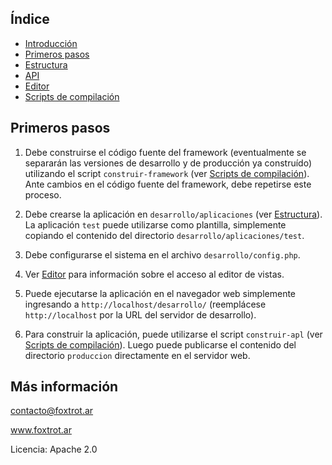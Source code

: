 ## Índice

- [Introducción](../README.md)
- [Primeros pasos](primeros-pasos.md)
- [Estructura](estructura.md)
- [API](api.md)
- [Editor](editor.md)
- [Scripts de compilación](scripts.md)

## Primeros pasos

1. Debe construirse el código fuente del framework (eventualmente se separarán las versiones de desarrollo y de producción ya construído) utilizando el script `construir-framework` (ver [Scripts de compilación](scripts.md)). Ante cambios en el código fuente del framework, debe repetirse este proceso.

2. Debe crearse la aplicación en `desarrollo/aplicaciones` (ver [Estructura](estructura.md)). La aplicación `test` puede utilizarse como plantilla, simplemente copiando el contenido del directorio `desarrollo/aplicaciones/test`.

3. Debe configurarse el sistema en el archivo `desarrollo/config.php`.

4. Ver [Editor](editor.md) para información sobre el acceso al editor de vistas.

5. Puede ejecutarse la aplicación en el navegador web simplemente ingresando a `http://localhost/desarrollo/` (reemplácese `http://localhost` por la URL del servidor de desarrollo).

6. Para construir la aplicación, puede utilizarse el script `construir-apl` (ver [Scripts de compilación](scripts.md)). Luego puede publicarse el contenido del directorio `produccion` directamente en el servidor web.

## Más información

contacto@foxtrot.ar

www.foxtrot.ar

Licencia: Apache 2.0
